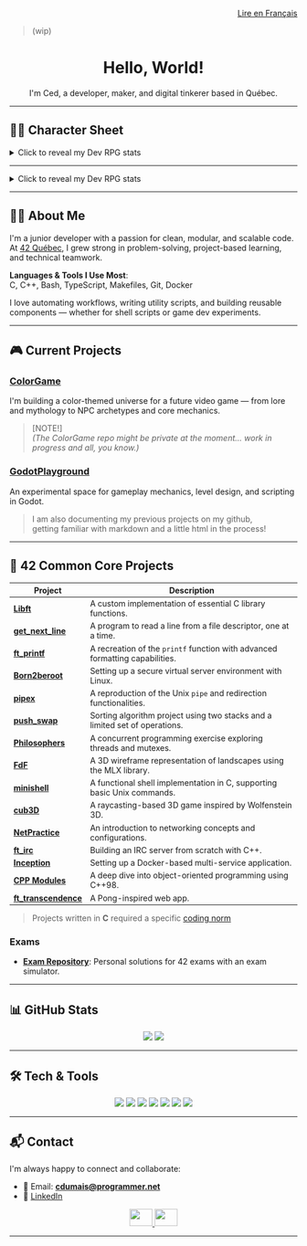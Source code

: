 
<!-- Language Switch -->
<div align="right">

[Lire en Français](./README_FR.md)

</div>

> (wip)  

<!-- <p>  
  <img src="./assets/dev-mage.png" alt="42 Badge" width="120"/>  
</p>   -->

<div align="center">

# Hello, World!
I'm Ced, a developer, maker, and digital tinkerer based in Québec.

</div>

---

## 🧙‍♂️ Character Sheet

<details>
<summary>Click to reveal my Dev RPG stats</summary>

<table>
  <tr>
    <td style="vertical-align: top; padding-right: 1rem;">
      <img src="./assets/dev-mage.png" alt="Dev Mage" width="120"/>
      <div style="margin-top: 0.5rem;">
        <a href="https://www.credly.com/badges/dce5ba28-a041-4f79-bad6-19be6ea74746/public_url">
          <img src="./assets/42-cursus-junior-developer-level-9.png" alt="42 Cursus Junior Developer Badge" width="100"/>
        </a>
      </div>
    </td>
    <td style="vertical-align: top;">
      <table>
        <tr>
          <td style="padding-right: 0.5rem; vertical-align: top;"><strong>Name</strong>:</td>
          <td>Sayd</td>
        </tr>
        <tr>
          <td style="padding-right: 0.5rem; vertical-align: top;"><strong>Class</strong>:</td>
          <td>Shell-wielding dev mage</td>
        </tr>
        <tr>
          <td style="padding-right: 0.5rem; vertical-align: top;"><strong>Subclass</strong>:</td>
          <td>Makefile scholar, arcane game tinkerer, Linux technomancer</td>
        </tr>
        <tr>
          <td style="padding-right: 0.5rem; vertical-align: top;"><strong>Skills</strong>:</td>
          <td>
            Script Smithing – Hand-forges Bash incantations.<br>
            Workflow Alchemy – Transmutes chaos into reusable scripts.<br>
            Automation Runes – Etches <code>.sh</code> rituals that banish tedium and summon order.<br>
            Daemon Whispering – Talks to background processes. They sometimes talk back.
          </td>
        </tr>
        <tr>
          <td style="padding-right: 0.5rem; vertical-align: top;"><strong>Inventory</strong>:</td>
          <td>
            +1 Makefile<br>
            Shell wand (bound to <code>~/bin</code>)<br>
            <code>.bash_history</code> scroll<br>
            Uncompiled dream shards of a 2D game<br>
            Half-mapped levels and gravity experiments<br>
            A well-worn 42 spellbook (<code>cdumais’s Grimoire of the Common Core</code>)
          </td>
        </tr>
        <tr>
          <td style="padding-right: 0.5rem; vertical-align: top;"><strong>Active Quests</strong>:</td>
          <td>
            Refactor the Ancient Scripts (with annotations this time)<br>
            Document the Forgotten Projects before they fade<br>
            Discover the Hidden Job Board of Sysadminia<br>
            Tame the input beasts of multi-dimensional game realms
          </td>
        </tr>
        <tr>
          <td style="padding-right: 0.5rem; vertical-align: top;"><strong>Known Bugs</strong>:</td>
          <td>
            Occasionally casts <code>rm -rf</code> too confidently<br>
            Believes every script deserves version control<br>
            Talks to daemons in public<br>
            Too many terminal tabs, too little RAM<br>
            Wears headphones like armor against chaotic frequencies<br>
            Easily startled by audio crits; Proximity debuff active
          </td>
        </tr>
      </table>
    </td>
  </tr>
</table>

</details>

---

<details>
<summary>Click to reveal my Dev RPG stats</summary>

<table>
  <tr>
    <td style="vertical-align: top; padding-right: 1rem;">
      <img src="./assets/dev-mage.png" alt="Dev Mage" width="120"/>
    </td>
    <td style="vertical-align: top;">
      <table>
        <tr>
          <td style="padding-right: 0.5rem;"><strong>Name</strong>:</td>
          <td>Sayd</td>
        </tr>
        <tr>
          <td style="padding-right: 0.5rem;"><strong>Class</strong>:</td>
          <td>Shell-wielding dev mage</td>
        </tr>
        <tr>
          <td style="padding-right: 0.5rem;"><strong>Subclass</strong>:</td>
          <td>Makefile scholar, arcane game tinkerer, Linux technomancer</td>
        </tr>
      </table>
	</td>
  </tr>
</table>
<table>
  <tr>
	<td style="padding-right: 0.5rem; vertical-align: top;"><strong>Skills</strong>:</td>
	<td>
      Script Smithing – Hand-forges Bash incantations.<br>
	  Workflow Alchemy – Transmutes chaos into reusable scripts.<br>
	  Automation Runes – Etches <code>.sh</code> rituals that banish tedium and summon order.<br>
	  Daemon Whispering – Talks to background processes. They sometimes talk back.
	</td>
  </tr>
<tr>
  <td style="padding-right: 0.5rem; vertical-align: top;"><strong>Inventory</strong>:</td>
	<td>
	  +1 Makefile<br>
	  Shell wand (bound to <code>~/bin</code>)<br>
	  <code>.bash_history</code> scroll<br>
	  Uncompiled dream shards of a 2D game<br>
	  Half-mapped levels and gravity experiments<br>
	  A well-worn 42 spellbook (<code>cdumais’s Grimoire of the Common Core</code>)
	</td>
  </tr>
  <tr>
	<td style="padding-right: 0.5rem; vertical-align: top;"><strong>Active Quests</strong>:</td>
	<td>
	  Refactor the Ancient Scripts (with annotations this time)<br>
	  Document the Forgotten Projects before they fade<br>
	  Discover the Hidden Job Board of Sysadminia<br>
	  Tame the input beasts of multi-dimensional game realms
	</td>
  </tr>
  <tr>
	<td style="padding-right: 0.5rem; vertical-align: top;"><strong>Known Bugs</strong>:</td>
	<td>
	  Occasionally casts <code>rm -rf</code> too confidently<br>
	  Believes every script deserves version control<br>
	  Talks to daemons in public<br>
	  Too many terminal tabs, too little RAM<br>
	  Wears headphones like armor against chaotic frequencies<br>
	  Easily startled by audio crits; Proximity debuff active
	</td>
  </tr>
    <tr>
	<td style="padding-right: 0.5rem; vertical-align: top;"><strong>Achievements</strong>:</td>
	<td>
	 <div style="margin-top: 0.5rem;">
      <a href="https://www.credly.com/badges/dce5ba28-a041-4f79-bad6-19be6ea74746/public_url">
        <img src="./assets/42-cursus-junior-developer-level-9.png" alt="42 Cursus Junior Developer Badge" width="100"/>
      </a>
	</td>
  </td>
</div>
</table>
<p><strong>Achievements</strong>:</p>
<div style="margin-top: 0.5rem;">
  <a href="https://www.credly.com/badges/dce5ba28-a041-4f79-bad6-19be6ea74746/public_url">
    <img src="./assets/42-cursus-junior-developer-level-9.png" alt="42 Cursus Junior Developer Badge" width="100"/>
  </a>
</div>

</details>

---

## 👨‍💻 About Me

I'm a junior developer with a passion for clean, modular, and scalable code.  
At [42 Québec](https://www.42quebec.com), I grew strong in problem-solving, project-based learning, and technical teamwork.

**Languages & Tools I Use Most**:  
C, C++, Bash, TypeScript, Makefiles, Git, Docker

I love automating workflows, writing utility scripts, and building reusable components — whether for shell scripts or game dev experiments.

<!--
Hi! I'm a passionate developer with a love for problem-solving and learning new technologies.  
I studied at 42 Québec, where I developped my technical and collaborative skills through intensive project-based learning.

I am proficient in C/C++ (C++98) and possess a strong understanding of object-oriented programming principles.

I am a firm believer in clean, modular, and scalable code, and have a deep appreciation for automation.  
I extensively use Makefiles and Bash scripting to streamline workflows, generate assets and enhance development efficiency.

I also enjoy creating reusable utility classes and wrapper functions to enhance code readability and maintainability.
-->

---

## 🎮 Current Projects

### [ColorGame](https://github.com/SaydRomey/ColorGame)  
I'm building a color-themed universe for a future video game — from lore and mythology to NPC archetypes and core mechanics.  

> [NOTE!]  
> *(The ColorGame repo might be private at the moment... work in progress and all, you know.)*  


### [GodotPlayground](https://github.com/SaydRomey/GodotPlayground)  
An experimental space for gameplay mechanics, level design, and scripting in Godot.

> I am also documenting my previous projects on my github,  
> getting familiar with markdown and a little html in the process!


---

## 🏁 42 Common Core Projects

| Project | Description |
|---------|-------------|
| **[Libft](https://github.com/SaydRomey/libft)** | A custom implementation of essential C library functions. |
| **[get_next_line](https://github.com/SaydRomey/get_next_line)** | A program to read a line from a file descriptor, one at a time. |
| **[ft_printf](https://github.com/SaydRomey/ft_printf)** | A recreation of the `printf` function with advanced formatting capabilities. |
| **[Born2beroot](https://github.com/SaydRomey/B2BR)** | Setting up a secure virtual server environment with Linux. |
| **[pipex](https://github.com/SaydRomey/pipex)** | A reproduction of the Unix `pipe` and redirection functionalities. |
| **[push_swap](https://github.com/SaydRomey/push_swap)** | Sorting algorithm project using two stacks and a limited set of operations. |
| **[Philosophers](https://github.com/SaydRomey/Philosopher)** | A concurrent programming exercise exploring threads and mutexes. |
| **[FdF](https://github.com/SaydRomey/FdF)** | A 3D wireframe representation of landscapes using the MLX library. |
| **[minishell](https://github.com/SaydRomey/Minishell)** | A functional shell implementation in C, supporting basic Unix commands. |
| **[cub3D](https://github.com/SaydRomey/cub3D)** | A raycasting-based 3D game inspired by Wolfenstein 3D. |
| **[NetPractice](https://github.com/SaydRomey/netpractice)** | An introduction to networking concepts and configurations. |
| **[ft_irc](https://github.com/SaydRomey/ft_irc)** | Building an IRC server from scratch with C++. |
| **[Inception](https://github.com/SaydRomey/inception)** | Setting up a Docker-based multi-service application. |
| **[CPP Modules](https://github.com/SaydRomey/CPP)** | A deep dive into object-oriented programming using C++98. |
| **[ft_transcendence](https://github.com/SaydRomey/ft_transcendence)** | A Pong-inspired web app. |

> Projects written in **C** required a specific [coding norm](https://github.com/SaydRomey/42_ressources/blob/main/pdf/norm_en_v4.pdf)

### Exams
- **[Exam Repository](https://github.com/SaydRomey/exams)**: Personal solutions for 42 exams with an exam simulator.

---

## 📊 GitHub Stats

<p align="center">
  <img src="https://github-readme-stats.vercel.app/api/top-langs/?username=SaydRomey&layout=compact&theme=tokyonight&card_width=400" height="170"/>
  <img src="https://github-readme-stats.vercel.app/api?username=SaydRomey&show_icons=true&theme=tokyonight" height="170"/>
</p>

---

## 🛠️ Tech & Tools

<p align="center">
  <img src="https://img.shields.io/badge/C-00599C?style=for-the-badge&logo=c&logoColor=white"/>
  <img src="https://img.shields.io/badge/C++-00599C?style=for-the-badge&logo=c%2B%2B&logoColor=white"/>
  <img src="https://img.shields.io/badge/typescript-%23007ACC.svg?style=for-the-badge&logo=typescript&logoColor=white"/>
  <img src="https://img.shields.io/badge/GIT-E44C30?style=for-the-badge&logo=git&logoColor=white"/>
  <img src="https://img.shields.io/badge/GNU%20Bash-4EAA25?style=for-the-badge&logo=GNU%20Bash&logoColor=white"/>
  <img src="https://img.shields.io/badge/Make-6D00CC.svg?style=for-the-badge&logo=Make&logoColor=white"/>
  <img src="https://img.shields.io/badge/Docker-2CA5E0?style=for-the-badge&logo=docker&logoColor=white"/>
</p>


---

## 📬 Contact

I'm always happy to connect and collaborate:

- 📧 Email: **cdumais@programmer.net**  
- 💼 [LinkedIn](https://www.linkedin.com/in/cedericdumais)

<p align="center">
  <a href="https://www.linkedin.com/in/cedericdumais">
    <img src="https://raw.githubusercontent.com/rahuldkjain/github-profile-readme-generator/master/src/images/icons/Social/linked-in-alt.svg" height="30" width="40"/>
  </a>
  <a href="mailto:cdumais@programmer.net">
    <img src="https://upload.wikimedia.org/wikipedia/commons/4/4e/Gmail_Icon.png" height="30" width="40"/>
  </a>
</p>

---

<!-- Status ideas
About to understand...
Understanding adjacent...
Knows just enough to ask better questions...
🦕
Version controlled since the Triassic... 
Jurasscript enabled.
Coding in C like extinction isn't real.
-->
